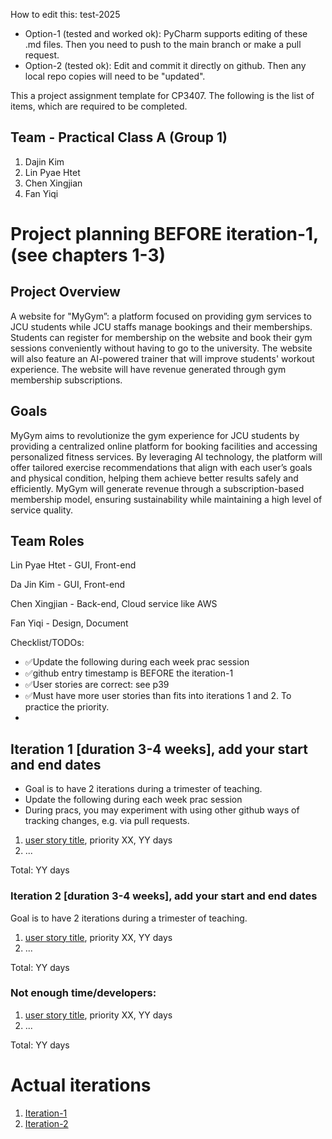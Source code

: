 How to edit this: test-2025
* Option-1 (tested and worked ok): PyCharm supports editing of these .md files. Then you need to push to the main branch or make a pull request.
* Option-2 (tested ok): Edit and commit it directly on github. Then any local repo copies will need to be "updated".


This a project assignment template for CP3407. 
The following is the list of items, which are required to be completed.

## Team - Practical Class A (Group 1)

1. Dajin Kim
2. Lin Pyae Htet
3. Chen Xingjian
4. Fan Yiqi


# Project planning BEFORE iteration-1, (see chapters 1-3)

## Project Overview

A website for "MyGym”: a platform focused on providing gym services to JCU students while JCU staffs manage bookings and their memberships. Students can register for membership on the website and book their gym sessions conveniently without having to go to the university. The website will also feature an AI-powered trainer that will improve students' workout experience. The website will have revenue generated through gym membership subscriptions.

## Goals
MyGym aims to revolutionize the gym experience for JCU students by providing a centralized online platform for booking facilities and accessing personalized fitness services. By leveraging AI technology, the platform will offer tailored exercise recommendations that align with each user’s goals and physical condition, helping them achieve better results safely and efficiently. MyGym will generate revenue through a subscription-based membership model, ensuring sustainability while maintaining a high level of service quality. 

## Team Roles

Lin Pyae Htet - GUI, Front-end

Da Jin Kim - GUI, Front-end

Chen Xingjian - Back-end, Cloud service like AWS

Fan Yiqi - Design, Document

Checklist/TODOs: 
* ✅Update the following during each week prac session
* ✅github entry timestamp is BEFORE the iteration-1
* ✅User stories are correct: see p39
* ✅Must have more user stories than fits into iterations 1 and 2. To practice the priority.
* 


## Iteration 1 [duration 3-4 weeks], add your start and end dates 

* Goal is to have 2 iterations during a trimester of teaching.
* Update the following during each week prac session
* During pracs, you may experiment with using other github ways of tracking changes, e.g. via pull requests.

1. [user story title](./user_stories/user_story_01_title.md), priority XX, YY days 
2. ...

Total: YY days


### Iteration 2 [duration 3-4 weeks], add your start and end dates
Goal is to have 2 iterations during a trimester of teaching.
1. [user story title](./user_stories/user_story_01_title.md), priority XX, YY days 
2. ...

Total: YY days

### Not enough time/developers: 
1. [user story title](./user_stories/user_story_01_title.md), priority XX, YY days 
2. ...

Total: YY days

# Actual iterations
1. [Iteration-1](./iteration_1.md)
2. [Iteration-2](./iteration_2.md)

